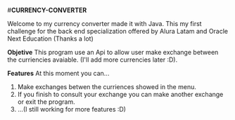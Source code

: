 #**CURRENCY-CONVERTER**

Welcome to my currency converter made it with Java. This my first challenge for the back end specialization 
offered by Alura Latam and Oracle Next Education (Thanks a lot)


**Objetive**
This program use an Api to allow user make exchange between the curriencies
avaiable. (I'll add more currencies later :D).

**Features**
At this moment you can...
1. Make exchanges betwen the curriences showed in the menu.
2. If you finish to consult your exchange you can make another exchange or exit the program.
3. ...(I still working for more features :D)
